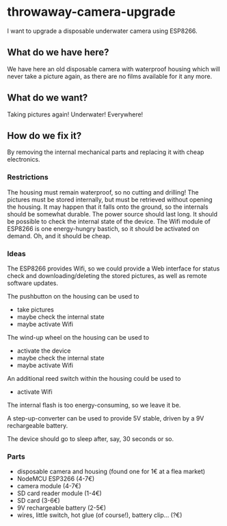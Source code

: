 # throwaway-camera-upgrade
I want to upgrade a disposable underwater camera using ESP8266.

## What do we have here?
We have here an old disposable camera with waterproof housing which will never take a picture again, as there are no films available for it any more.

## What do we want?
Taking pictures again! Underwater! Everywhere!

## How do we fix it?
By removing the internal mechanical parts and replacing it with cheap electronics.

### Restrictions
The housing must remain waterproof, so no cutting and drilling!
The pictures must be stored internally, but must be retrieved without opening the housing.
It may happen that it falls onto the ground, so the internals should be somewhat durable.
The power source should last long.
It should be possible to check the internal state of the device.
The Wifi module of ESP8266 is one energy-hungry bastich, so it should be activated on demand.
Oh, and it should be cheap.

### Ideas
The ESP8266 provides Wifi, so we could provide a Web interface for status check and downloading/deleting the stored pictures, as well as remote software updates.

The pushbutton on the housing can be used to
- take pictures
- maybe check the internal state
- maybe activate Wifi

The wind-up wheel on the housing can be used to
- activate the device
- maybe check the internal state
- maybe activate Wifi

An additional reed switch within the housing could be used to
- activate Wifi

The internal flash is too energy-consuming, so we leave it be.

A step-up-converter can be used to provide 5V stable, driven by a 9V rechargeable battery.

The device should go to sleep after, say, 30 seconds or so.

### Parts
- disposable camera and housing (found one for 1€ at a flea market)
- NodeMCU ESP3266 (4-7€)
- camera module (4-7€)
- SD card reader module (1-4€)
- SD card (3-6€)
- 9V rechargeable battery (2-5€)
- wires, little switch, hot glue (of course!), battery clip... (?€)
